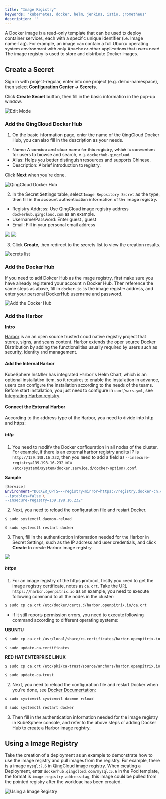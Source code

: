 ```yaml
---
title: "Image Registry"
keywords: 'kubernetes, docker, helm, jenkins, istio, prometheus'
description: ''
---
```


A Docker image is a read-only template that can be used to deploy container services, each with a specific unique identifier (i.e. Image name:Tag). For example, an image can contain a full Ubuntu operating system environment with only Apache or other applications that users need. The image registry is used to store and distribute Docker images.

## Create a Secret

Sign in with project-regular, enter into one project (e.g. demo-namespace), then select **Configuration Center → Secrets**.

Click **Create Secret** button, then fill in the basic information in the pop-up window. 

![Edit Mode](https://pek3b.qingstor.com/kubesphere-docs/png/20190319163230.png)

### Add the QingCloud Docker Hub

1. On the basic information page, enter the name of the QingCloud Docker Hub, you can also fill in the description as your needs.



- Name: A concise and clear name for this registry, which is convenient for users to browse and search, e.g. `dockerhub-qingcloud`.
- Alias: Helps you better distinguish resources and supports Chinese.
- Description: A brief introduction to registry.

Click **Next** when you're done.  

![QingCloud Docker Hub](https://pek3b.qingstor.com/kubesphere-docs/png/20190320105702.png)

2. In the Secret Settings table, select `Image Repository Secret` as the type, then fill in the account authentication information of the image registry.



- Registry Address: Use QingCloud image registry address `dockerhub.qingcloud.com` as an example.
- Username/Password: Enter guest / guest
- Email: Fill in your personal email address

![](https://pek3b.qingstor.com/kubesphere-docs/png/20190320105904.png)
![](https://pek3b.qingstor.com/kubesphere-docs/png/20190320113104.png)

3. Click **Create**, then redirect to the secrets list to view the creation results.

![ecrets list](https://pek3b.qingstor.com/kubesphere-docs/png/20190320113828.png)

### Add the Docker Hub

If you need to add Dokcer Hub as the image registry, first make sure you have already registered your account in Docker Hub. Then reference the same steps as above, fill in `docker.io` as the image registry address, and enter your personal DockerHub username and password.

![Add the Docker Hub](https://pek3b.qingstor.com/kubesphere-docs/png/20190320114604.png)

### Add the Harbor

**Intro**

[Harbor](https://goharbor.io/) is an an open source trusted cloud native registry project that stores, signs, and scans content. Harbor extends the open source Docker Distribution by adding the functionalities usually required by users such as security, identity and management. 

#### Add the Internal Harbor

KubeSphere Installer has integrated Harbor's Helm Chart, which is an optional installation item, so it requires to enable the installation in advance, users can configure the installation according to the needs of the teams. Before start installation, you just need to configure in `conf/vars.yml`, see [Integrating Harbor registry](../../installation/harbor-installation).

#### Connect the External Harbor

According to the address type of the Harbor, you need to divide into http and https:

##### http

1. You need to modify the Docker configuration in all nodes of the cluster. For example, if there is an external harbor registry and its IP is `http://139.198.16.232`, then you need to add a field as `--insecure-registry=139.198.16.232` into `/etc/systemd/system/docker.service.d/docker-options.conf`.

**Sample**

```bash
[Service]
Environment="DOCKER_OPTS=--registry-mirror=https://registry.docker-cn.com --insecure-registry=10.233.0.0/18 --graph=/var/lib/docker --log-opt max-size=50m --log-opt max-file=5 \
--iptables=false \
--insecure-registry=139.198.16.232"
```

2. Next, you need to reload the configuration file and restart Docker.

```
$ sudo systemctl daemon-reload
```

```
$ sudo systemctl restart docker
```

3. Then, fill in the authentication information needed for the Harbor in Secret Settings, such as the IP address and user credentials, and click **Create** to create Harbor image registry.

![](https://pek3b.qingstor.com/kubesphere-docs/png/20190320143722.png)

##### https

1. For an image registry of the https protocol, firstly you need to get the image registry certificate, notes as `ca.crt`. Take the URL ` https://harbor.openpitrix.io` as an example, you need to execute following command to all the nodes in the cluster:

```bash 
$ sudo cp ca.crt /etc/docker/certs.d/harbor.openpitrix.io/ca.crt
```

- If it still reports permission errors, you need to execute following command according to different operating systems:

**UBUNTU**

```bash
$ sudo cp ca.crt /usr/local/share/ca-certificates/harbor.openpitrix.io.ca.crt
```

```bash
$ sudo update-ca-certificates
```
**RED HAT ENTERPRISE LINUX**

```bash
$ sudo cp ca.crt /etc/pki/ca-trust/source/anchors/harbor.openpitrix.io.ca.crt
```
```bash
$ sudo update-ca-trust
```

2. Next, you need to reload the configuration file and restart Docker when you're done, see [Docker Documentation](https://docs.docker.com/registry/insecure/#troubleshoot-insecure-registry):

```bash
$ sudo systemctl systemctl daemon-reload
```

```bash
$ sudo systemctl restart docker
```

3. Then fill in the authentication information needed for the image registry in KubeSphere console, and refer to the above steps of adding Docker Hub to create a Harbor image registry.

## Using a Image Registry

Take the creation of a deployment as an example to demonstrate how to use the image registry and pull images from the registry. For example, there is a image `mysql:5.6` in QingCloud image registry. When creating a Deployment, enter `dockerhub.qingcloud.com/mysql:5.6` in the Pod template, the format is `image registry address:tag`, this image could be pulled from the pointed registry after the workload has been created.
   
![Using a Image Registry](https://pek3b.qingstor.com/kubesphere-docs/png/20190320150305.png)







